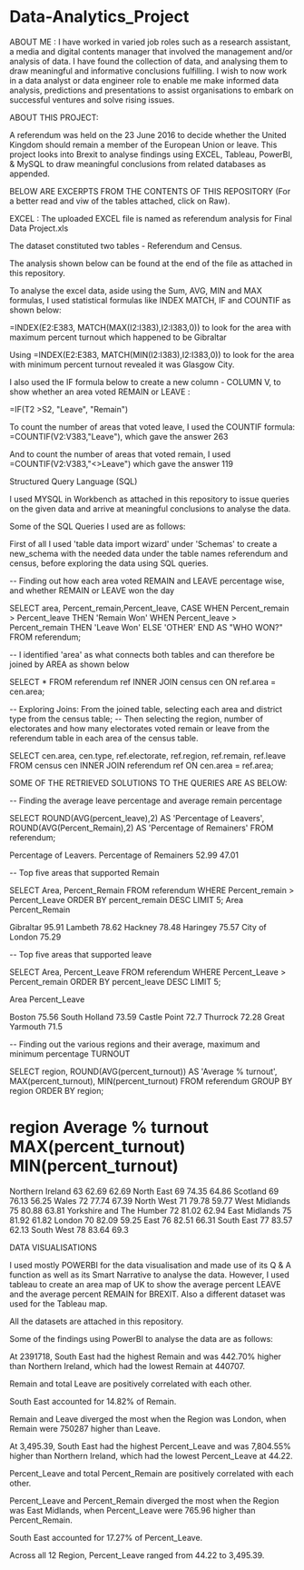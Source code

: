 # Data-Analytics_Project

ABOUT ME : I have worked in varied job roles such as a research assistant, a media and digital contents manager that involved the management and/or analysis of data. 
I have found the collection of data, and analysing them to draw meaningful and informative conclusions fulfilling. I wish to now work in a data analyst or data engineer role to enable me make informed data analysis, predictions and presentations to assist organisations to embark on successful ventures and solve rising issues.

ABOUT THIS PROJECT:

A referendum was held on the 23 June 2016 to decide whether the United Kingdom should remain a member of the European Union or leave. This project looks into Brexit to analyse findings  using EXCEL, Tableau, PowerBI, & MySQL to draw meaningful conclusions from related databases as appended.

BELOW ARE EXCERPTS FROM THE CONTENTS OF THIS REPOSITORY (For a better read and viw of the tables attached, click on Raw).


EXCEL :  The uploaded EXCEL file is named as referendum analysis for Final Data Project.xls

The dataset constituted two tables  - Referendum and Census.

The analysis shown below can be found at the end of the file as attached in this repository. 

To analyse the excel data, aside using the Sum, AVG, MIN and MAX formulas, I used statistical formulas like INDEX MATCH, IF and COUNTIF as shown below:


 =INDEX(E2:E383, MATCH(MAX(I2:I383),I2:I383,0)) to look for the area with maximum percent turnout which happened to be Gibraltar

Using =INDEX(E2:E383, MATCH(MIN(I2:I383),I2:I383,0)) to look for the area with minimum percent turnout revealed it was  Glasgow City.


I also used the IF formula below to create a new column - COLUMN V, to show whether an area voted REMAIN or LEAVE :

=IF(T2 >S2, "Leave", "Remain")


To count the number of areas that voted leave, I used the COUNTIF formula: =COUNTIF(V2:V383,"Leave"), which gave the answer 263

And to count the number of areas that voted remain, I used =COUNTIF(V2:V383,"<>Leave") which gave the answer 119




Structured Query Language (SQL)

I used MYSQL in Workbench as attached in this repository to issue queries on the given data and arrive at meaningful conclusions to analyse the data.

Some of the SQL Queries I used are as follows:

First of all I used 'table data import wizard' under 'Schemas' to create a new_schema with the needed data under the table names referendum and census, before exploring the data using SQL queries.

-- Finding out how each area voted REMAIN and LEAVE percentage wise, and whether REMAIN or LEAVE won the day

SELECT area, Percent_remain,Percent_leave,
CASE
WHEN Percent_remain > Percent_leave THEN 'Remain Won'
WHEN Percent_leave > Percent_remain THEN 'Leave Won'
ELSE 'OTHER'
END AS "WHO WON?"
FROM referendum;

           
-- I identified 'area' as what connects both tables and can therefore be joined by AREA as shown below

SELECT * FROM referendum ref
INNER JOIN census cen
ON ref.area = cen.area;

-- Exploring Joins: From the joined table, selecting each area and district type from the census table; 
-- Then selecting the region, number of electorates and how many electorates voted remain or leave from the referendum table in each area of the census table.

SELECT cen.area, cen.type, ref.electorate, ref.region, ref.remain, ref.leave
FROM census cen
INNER JOIN referendum ref
ON cen.area = ref.area;


SOME OF THE RETRIEVED SOLUTIONS TO THE QUERIES ARE AS BELOW:


-- Finding the average leave percentage and average remain percentage

SELECT 
ROUND(AVG(percent_leave),2) AS 'Percentage of Leavers',
  ROUND(AVG(Percent_Remain),2) AS 'Percentage of Remainers'
FROM referendum;

Percentage of Leavers.           Percentage of Remainers
      52.99                                 47.01



-- Top five areas that supported Remain

SELECT Area, Percent_Remain
FROM referendum
WHERE  Percent_remain > Percent_Leave
ORDER BY percent_remain DESC
LIMIT 5;
 Area	Percent_Remain

Gibraltar	        95.91
Lambeth	          78.62
Hackney	          78.48
Haringey	        75.57
City of London	  75.29



-- Top five areas that supported leave
 
SELECT Area, Percent_Leave
FROM referendum
WHERE Percent_Leave > Percent_remain
ORDER BY percent_leave DESC
LIMIT 5;


Area	           Percent_Leave

Boston	         75.56
South Holland	   73.59
Castle Point	   72.7
Thurrock	       72.28
Great Yarmouth	  71.5


-- Finding out the various regions and their average, maximum and minimum percentage TURNOUT 

SELECT region, ROUND(AVG(percent_turnout)) AS 'Average % turnout', MAX(percent_turnout), MIN(percent_turnout)
FROM referendum
GROUP BY region
ORDER BY region; 



# region	       Average % turnout	MAX(percent_turnout)	MIN(percent_turnout)
Northern Ireland	          63	              62.69	               62.69
North East	                69	              74.35	               64.86
Scotland	                  69	              76.13	               56.25
Wales	                      72	              77.74	               67.39
North West	                71	              79.78	               59.77
West Midlands	              75	              80.88	               63.81
Yorkshire and The Humber	  72	              81.02	               62.94
East Midlands	              75	              81.92	               61.82
London	                    70	              82.09	               59.25
East	                      76	              82.51	               66.31
South East	                77	              83.57	               62.13
South West	                78	              83.64	               69.3


DATA VISUALISATIONS


I used mostly POWERBI for the data visualisation and made use of its Q & A function as well as its Smart Narrative to analyse the data.
However, I used tableau to create an area map of UK to show the average percent LEAVE and the average percent REMAIN for BREXIT. 
Also a different dataset was used for the Tableau map. 

All the datasets are attached in this repository.

Some of the findings using PowerBI to analyse the data are as follows:


At 2391718, South East had the highest Remain and was 442.70% higher than Northern Ireland, which had the lowest Remain at 440707.


Remain and total Leave are positively correlated with each other.


South East accounted for 14.82% of Remain.


Remain and Leave diverged the most when the Region was London, when Remain were 750287 higher than Leave.


At 3,495.39, South East had the highest Percent_Leave and was 7,804.55% higher than Northern Ireland, which had the lowest Percent_Leave at 44.22.



Percent_Leave and total Percent_Remain are positively correlated with each other.



Percent_Leave and Percent_Remain diverged the most when the Region was East Midlands, when Percent_Leave were 765.96 higher than Percent_Remain.



South East accounted for 17.27% of Percent_Leave.



Across all 12 Region, Percent_Leave ranged from 44.22 to 3,495.39.
 
 



